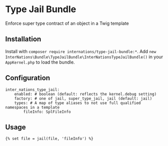 # Type Jail Bundle

Enforce super type contract of an object in a Twig template

## Installation

Install with `composer require internations/type-jail-bundle:*`. Add
`new InterNations\Bundle\TypeJailBundle\InterNationsTypeJailBundle()` in your `AppKernel.php` to load the bundle.

## Configuration
```
inter_nations_type_jail:
    enabled: # boolean (default: reflects the kernel.debug setting)
    factory: # one of jail, super_type_jail, jail (default: jail)
    types: # A map of type aliases to not use full qualified namespaces in a template
        fileInfo: SplFileInfo
```

## Usage

```twig
{% set file = jail(file, 'fileInfo') %}
```

